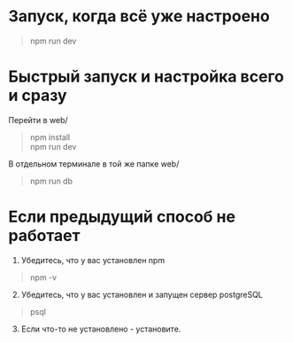 # Запуск, когда всё уже настроено
> npm run dev
# Быстрый запуск и настройка всего и сразу
Перейти в web/
> npm install  
npm run dev

В отдельном терминале в той же папке web/
> npm run db
# Если предыдущий способ не работает
1. Убедитесь, что у вас установлен npm
> npm -v
2. Убедитесь, что у вас установлен и запущен сервер postgreSQL 
> psql
3. Если что-то не установлено - установите.

